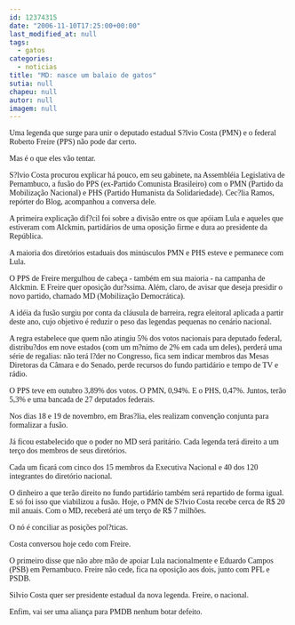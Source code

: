 ```yaml
---
id: 12374315
date: "2006-11-10T17:25:00+00:00"
last_modified_at: null
tags:
  - gatos
categories:
  - noticias
title: "MD: nasce um balaio de gatos"
sutia: null
chapeu: null
autor: null
imagem: null
---
```

<p><P><FONT face=Verdana>Uma legenda que surge para unir o deputado estadual S?lvio Costa (PMN) e o federal Roberto Freire (PPS) não pode dar certo.</FONT></P></p>
<p><P><FONT face=Verdana>Mas é o que eles vão tentar.</FONT></P></p>
<p><P><FONT face=Verdana>S?lvio Costa procurou explicar há pouco, em seu gabinete, na Assembléia Legislativa de Pernambuco, a fusão do PPS (ex-Partido Comunista Brasileiro) com o PMN (Partido da Mobilização Nacional) e PHS (Partido Humanista da Solidariedade). Cec?lia Ramos, repórter do Blog, acompanhou a conversa dele.</FONT></P></p>
<p><P><FONT face=Verdana>A primeira explicação dif?cil foi sobre a divisão entre os que apóiam Lula e aqueles que estiveram com Alckmin, partidários de uma oposição firme e dura ao presidente da República.</FONT></P></p>
<p><P><FONT face=Verdana>A maioria dos diretórios estaduais dos minúsculos PMN e PHS esteve e permanece com Lula. </FONT></P></p>
<p><P><FONT face=Verdana>O PPS de Freire mergulhou de cabeça - também em sua maioria - na campanha de Alckmin. E Freire quer oposição dur?ssima. Além, claro, de avisar que deseja presidir o novo partido, chamado MD (Mobilização Democrática).</FONT></P></p>
<p><P><FONT face=Verdana>A idéia da fusão surgiu por conta da cláusula de barreira, regra eleitoral aplicada a partir deste ano, cujo objetivo é reduzir o peso das legendas pequenas no cenário nacional.</FONT></P></p>
<p><P><FONT face=Verdana>A regra estabelece que quem não atingiu 5% dos votos nacionais para deputado federal, distribu?dos em nove estados (com um m?nimo de 2% em cada um deles), perderá uma série de regalias: não terá l?der no Congresso, fica sem indicar membros das Mesas Diretoras da Câmara e do Senado, perde recursos do fundo partidário e tempo de TV e rádio.</FONT></P></p>
<p><P><FONT face=Verdana>O PPS teve em outubro 3,89% dos votos. O PMN, 0,94%. E o PHS, 0,47%. Juntos, terão 5,3% e uma bancada de 27 deputados federais.</FONT></P></p>
<p><P><FONT face=Verdana>Nos dias 18 e 19 de novembro, em Bras?lia, eles realizam convenção conjunta para formalizar a fusão.</FONT></P></p>
<p><P><FONT face=Verdana>Já ficou estabelecido que o poder no MD será paritário. Cada legenda terá direito a um terço dos membros de seus diretórios. </FONT></P></p>
<p><P><FONT face=Verdana>Cada um ficará com cinco dos 15 membros da Executiva Nacional e 40 dos 120 integrantes do diretório nacional.</FONT></P></p>
<p><P><FONT face=Verdana>O dinheiro a que terão direito no fundo partidário também será repartido de forma igual. E só foi isso que viabilizou a fusão. Hoje, o PMN de S?lvio Costa recebe cerca de R$ 20 mil anuais. Com o MD, receberá até um terço de R$ 7 milhões.</FONT></P></p>
<p><P><FONT face=Verdana>O nó é conciliar as posições pol?ticas. </FONT></P></p>
<p><P><FONT face=Verdana>Costa conversou hoje cedo com Freire. </FONT></P></p>
<p><P><FONT face=Verdana>O primeiro disse que não abre mão de apoiar Lula nacionalmente e Eduardo Campos (PSB) em Pernambuco. Freire não cede, fica na oposição aos dois, junto com PFL e PSDB.</FONT></P></p>
<p><P><FONT face=Verdana>Silvio Costa quer ser presidente estadual da nova legenda. Freire, o nacional.</FONT></P></p>
<p><P><FONT face=Verdana>Enfim, vai ser uma aliança para PMDB nenhum botar defeito.</FONT></P> </p>
